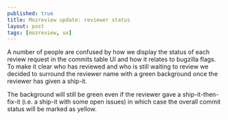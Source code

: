 ```yaml
---
published: true
title: Mozreview update: reviewer status
layout: post
tags: [mozreview, ux]
---
```

A number of people are confused by how we display the status of each review request in the commits table UI and how it relates to bugzilla flags. To make it clear who has reviewed and who is still waiting to review we decided to surround the reviewer name with a green background once the reviewer has given a ship-it.

The background will still be green even if the reviewer gave a ship-it-then-fix-it (i.e. a ship-it with some open issues) in which case the overall commit status will be marked as yellow.
